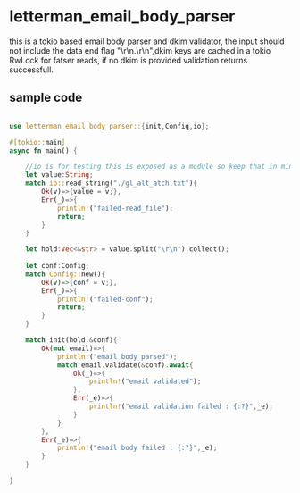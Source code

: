 # letterman_email_body_parser

this is a tokio based email body parser and dkim validator, the input should not include the data end flag "\r\n.\r\n",dkim keys are cached in a tokio RwLock for fatser reads, if no dkim is provided validation returns successfull.
   
## sample code  

```rust 

use letterman_email_body_parser::{init,Config,io};

#[tokio::main]
async fn main() {

    //io is for testing this is exposed as a module so keep that in mind
    let value:String;
    match io::read_string("./gl_alt_atch.txt"){
        Ok(v)=>{value = v;},
        Err(_)=>{
            println!("failed-read_file");
            return;
        }
    }

    let hold:Vec<&str> = value.split("\r\n").collect();
  
    let conf:Config;
    match Config::new(){
        Ok(v)=>{conf = v;},
        Err(_)=>{
            println!("failed-conf");
            return;
        }
    }

    match init(hold,&conf){
        Ok(mut email)=>{
            println!("email body parsed");
            match email.validate(&conf).await{
                Ok(_)=>{
                    println!("email validated");
                },
                Err(_e)=>{
                    println!("email validation failed : {:?}",_e);
                }
            }
        },
        Err(_e)=>{
            println!("email body failed : {:?}",_e);
        }
    }

}

```
